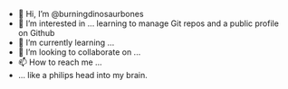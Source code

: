 - 👋 Hi, I’m @burningdinosaurbones
- 👀 I’m interested in ... learning to manage Git repos and a public profile on Github
- 🌱 I’m currently learning ... 
- 💞️ I’m looking to collaborate on ...
- 📫 How to reach me ...
- ... like a philips head into my brain.

<!---
burningdinosaurbones/burningdinosaurbones is a ✨ special ✨ repository because its `README.md` (this file) appears on your GitHub profile.
You can click the Preview link to take a look at your changes.
--->
